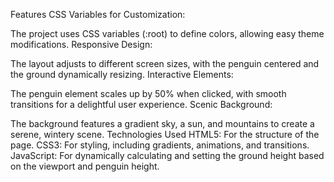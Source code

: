 Features
CSS Variables for Customization:

The project uses CSS variables (:root) to define colors, allowing easy theme modifications.
Responsive Design:

The layout adjusts to different screen sizes, with the penguin centered and the ground dynamically resizing.
Interactive Elements:

The penguin element scales up by 50% when clicked, with smooth transitions for a delightful user experience.
Scenic Background:

The background features a gradient sky, a sun, and mountains to create a serene, wintery scene.
Technologies Used
HTML5: For the structure of the page.
CSS3: For styling, including gradients, animations, and transitions.
JavaScript: For dynamically calculating and setting the ground height based on the viewport and penguin height.

